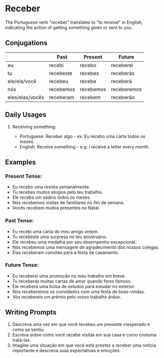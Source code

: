# Receber

The Portuguese verb "receber" translates to "to receive" in English, indicating the action of getting something given or sent to you.

## Conjugations

|                 | Past      | Present   | Future      |
| --------------- | --------- | --------- | ----------- |
| eu              | recebi    | recebo    | receberei   |
| tu              | recebeste | recebes   | receberás   |
| ele/ela/você    | recebeu   | recebe    | receberá    |
| nós             | recebemos | recebemos | receberemos |
| eles/elas/vocês | receberam | recebem   | receberão   |

## Daily Usages

1. Receiving something:

   - Portuguese: Receber algo - ex: Eu recebo uma carta todos os meses.
   - English: Receive something - e.g: I receive a letter every month.

## Examples

### Present Tense:

- Eu recebo uma revista semanalmente.
- Tu recebes muitos elogios pelo teu trabalho.
- Ele recebe um salário todos os meses.
- Nós recebemos visitas de familiares no fim de semana.
- Vocês recebem muitos presentes no Natal.

### Past Tense:

- Eu recebi uma carta do meu amigo ontem.
- Tu recebeste uma surpresa no teu aniversário.
- Ele recebeu uma medalha por seu desempenho excepcional.
- Nós recebemos uma mensagem de agradecimento dos nossos colegas.
- Elas receberam convites para a festa de casamento.

### Future Tense:

- Eu receberei uma promoção no meu trabalho em breve.
- Tu receberás muitas cartas de amor quando fores famoso.
- Ele receberá uma bolsa de estudos para estudar no exterior.
- Nós receberemos os convidados com uma festa de boas-vindas.
- Vós recebereis um prêmio pelo vosso trabalho árduo.

## Writing Prompts

1. Descreva uma vez em que você recebeu um presente inesperado e como se sentiu.
2. Escreva sobre como você recebe visitas em sua casa e como costuma tratá-las.
3. Imagine uma situação em que você está prestes a receber uma notícia importante e descreva suas expectativas e emoções.
